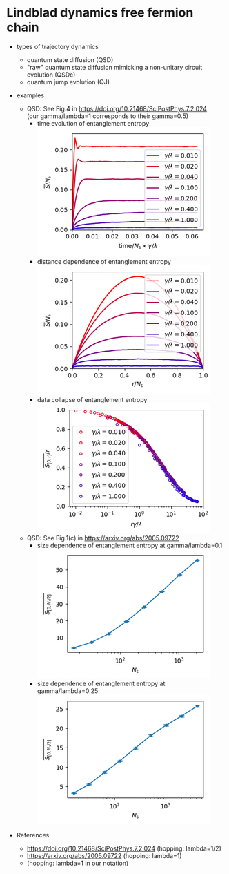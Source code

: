 # Lindblad dynamics free fermion chain

- types of trajectory dynamics
  - quantum state diffusion (QSD)
  - "raw" quantum state diffusion mimicking a non-unitary circuit evolution (QSDc)
  - quantum jump evolution (QJ)

- examples
  - QSD: See Fig.4 in https://doi.org/10.21468/SciPostPhys.7.2.024<br>
    (our gamma/lambda=1 corresponds to their gamma=0.5)
    - time evolution of entanglement entropy<br>
      ![time evolution](./QSD/dat_example/Ns512/fig_timeevol_ee_Ns512_dt0.050000_gamma_all.png)
    - distance dependence of entanglement entropy<br>
      ![distance dependence](./QSD/dat_example/Ns512/fig_dist_ee_Ns512_dt0.050000_gamma_all.png)
    - data collapse of entanglement entropy<br>
      ![data collapse](./QSD/dat_example/Ns512/fig_collapse_ee_Ns512_dt0.050000_gamma_all.png)
  - QSD: See Fig.1(c) in https://arxiv.org/abs/2005.09722<br>
    - size dependence of entanglement entropy at gamma/lambda=0.1<br>
      ![data collapse](./QSD/dat_example/gamma0.1/fig_sizedep_ee_dt0.050000_gamma0.100000.png)
    - size dependence of entanglement entropy at gamma/lambda=0.25<br>
      ![data collapse](./QSD/dat_example/gamma0.25/fig_sizedep_ee_dt0.050000_gamma0.250000.png)

- References
  - https://doi.org/10.21468/SciPostPhys.7.2.024 (hopping: lambda=1/2)
  - https://arxiv.org/abs/2005.09722 (hopping: lambda=1)
  - (hopping: lambda=1 in our notation)
